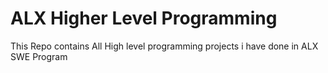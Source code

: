 # ALX Higher Level Programming
This Repo contains All High level programming projects i have done in ALX SWE Program
